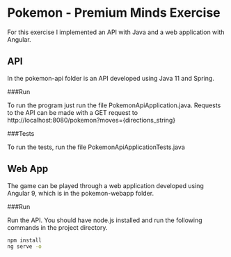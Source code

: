 # Pokemon - Premium Minds Exercise

For this exercise I implemented an API with Java and a web application with Angular.

## API

In the pokemon-api folder is an API developed using Java 11 and Spring.

###Run

To run the program just run the file PokemonApiApplication.java.
Requests to the API can be made with a GET request to http://localhost:8080/pokemon?moves={directions_string}

###Tests

To run the tests, run the file PokemonApiApplicationTests.java


## Web App

The game can be played through a web application developed using Angular 9, which is in the pokemon-webapp folder.

###Run

Run the API.
You should have node.js installed and run the following commands in the project directory.
```bash
npm install
ng serve -o
```
